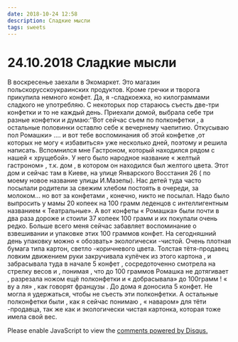 ```yaml
---
date: 2018-10-24 12:58
description: Сладкие мысли
tags: sweets
---
```

# 24.10.2018 Сладкие мысли

В воскресенье заехали в Экомаркет. Это магазин  польскорусскоукраинских продуктов. Кроме гречки и творога прикупила немного конфет. Да, я -сладкоежка, но килограммами сладкого не употребляю. С некоторых пор стараюсь съесть две-три конфетки и то не каждый  день.  Приехали домой, выбрала себе три разные конфетки и думаю:’’Вот сейчас съем по полконфетки , а остальные половинки оставлю себе к вечернему чаепитию. Откусываю пол Ромашки» ....  и  вот тебе воспоминания  об этой конфетке ,от которых не могу « избавиться» уже несколько дней, поэтому и решила написать.  Вспомнился мне Гастроном, который находился рядом с нашей « хрущебой». У него было народное название « желтый гастроном» , т.к. дом , в котором он находился был желтого цвета. Этот дом и сейчас там в Киеве, на улице Январского Восстания 26 ( по моему новое название улицы И.Мазепы). Нас детей туда часто посылали родители за свежим хлебом постоять в очереди, за молоком... но вот за конфетами , конечно, никто не посылал. Надо было выпросить у мамы 20 копеек на 100 грамм леденцов с интеллигентным названием « Театральные». А вот конфеты « Ромашка» были почти в два раза дороже и стоили 37 копеек 100 грамм и их покупали очень редко. Больше всего меня сейчас забавляет  воспоминание о взвешивании и упаковке этих 100 граммов конфет. На сегодняшний день упаковку можно « обозвать» экологически -чистой.  Очень плотная бумага типа картон, светло -коричневого цвета. Толстая тётя-продавец ловким движением руки закручивала кулёчек из этого картона , и забрасывала  туда в начале 5 конфет , сосредоточенно смотрела на стрелку весов и , понимая , что до 100 граммов Ромашка не дотягивает , разрезала ножом ещё полконфетки и « добрасывала» до 100грамм !  « ву а ля» , как говорят французы .  До дома я доносила 5 конфет. Не могла я удержаться, чтобы не съесть эти полконфетки.   А остальные полконфетки были  , как я сейчас понимаю , « наваром» для тёти -продавца,  так же как и экологически чистая картонка, которая тоже имела свой вес.

<div id="disqus_thread"></div>
<script>
    /**
    *  RECOMMENDED CONFIGURATION VARIABLES: EDIT AND UNCOMMENT THE SECTION BELOW TO INSERT DYNAMIC VALUES FROM YOUR PLATFORM OR CMS.
    *  LEARN WHY DEFINING THESE VARIABLES IS IMPORTANT: https://disqus.com/admin/universalcode/#configuration-variables    */
    /*
    var disqus_config = function () {
    this.page.url = PAGE_URL;  // Replace PAGE_URL with your page's canonical URL variable
    this.page.identifier = PAGE_IDENTIFIER; // Replace PAGE_IDENTIFIER with your page's unique identifier variable
    };
    */
    (function() { // DON'T EDIT BELOW THIS LINE
    var d = document, s = d.createElement('script');
    s.src = 'https://irina-blog-1.disqus.com/embed.js';
    s.setAttribute('data-timestamp', +new Date());
    (d.head || d.body).appendChild(s);
    })();
</script>
<noscript>Please enable JavaScript to view the <a href="https://disqus.com/?ref_noscript">comments powered by Disqus.</a></noscript>
